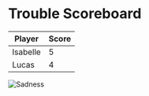 # Trouble Scoreboard

| Player   | Score |
|----------|-------|
| Isabelle | 5     |
| Lucas    | 4     |

![Sadness](https://preview.redd.it/ysf0gnu1mrl41.jpg?auto=webp&s=a2d5f8671bd34b9dd5a7089fc546091b67679755)
